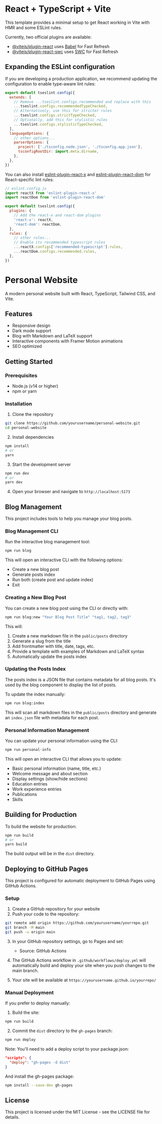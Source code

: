 # React + TypeScript + Vite

This template provides a minimal setup to get React working in Vite with HMR and some ESLint rules.

Currently, two official plugins are available:

- [@vitejs/plugin-react](https://github.com/vitejs/vite-plugin-react/blob/main/packages/plugin-react/README.md) uses [Babel](https://babeljs.io/) for Fast Refresh
- [@vitejs/plugin-react-swc](https://github.com/vitejs/vite-plugin-react-swc) uses [SWC](https://swc.rs/) for Fast Refresh

## Expanding the ESLint configuration

If you are developing a production application, we recommend updating the configuration to enable type-aware lint rules:

```js
export default tseslint.config({
  extends: [
    // Remove ...tseslint.configs.recommended and replace with this
    ...tseslint.configs.recommendedTypeChecked,
    // Alternatively, use this for stricter rules
    ...tseslint.configs.strictTypeChecked,
    // Optionally, add this for stylistic rules
    ...tseslint.configs.stylisticTypeChecked,
  ],
  languageOptions: {
    // other options...
    parserOptions: {
      project: ['./tsconfig.node.json', './tsconfig.app.json'],
      tsconfigRootDir: import.meta.dirname,
    },
  },
})
```

You can also install [eslint-plugin-react-x](https://github.com/Rel1cx/eslint-react/tree/main/packages/plugins/eslint-plugin-react-x) and [eslint-plugin-react-dom](https://github.com/Rel1cx/eslint-react/tree/main/packages/plugins/eslint-plugin-react-dom) for React-specific lint rules:

```js
// eslint.config.js
import reactX from 'eslint-plugin-react-x'
import reactDom from 'eslint-plugin-react-dom'

export default tseslint.config({
  plugins: {
    // Add the react-x and react-dom plugins
    'react-x': reactX,
    'react-dom': reactDom,
  },
  rules: {
    // other rules...
    // Enable its recommended typescript rules
    ...reactX.configs['recommended-typescript'].rules,
    ...reactDom.configs.recommended.rules,
  },
})
```

# Personal Website

A modern personal website built with React, TypeScript, Tailwind CSS, and Vite.

## Features

- Responsive design
- Dark mode support
- Blog with Markdown and LaTeX support
- Interactive components with Framer Motion animations
- SEO optimized

## Getting Started

### Prerequisites

- Node.js (v14 or higher)
- npm or yarn

### Installation

1. Clone the repository
```bash
git clone https://github.com/yourusername/personal-website.git
cd personal-website
```

2. Install dependencies
```bash
npm install
# or
yarn
```

3. Start the development server
```bash
npm run dev
# or
yarn dev
```

4. Open your browser and navigate to `http://localhost:5173`

## Blog Management

This project includes tools to help you manage your blog posts.

### Blog Management CLI

Run the interactive blog management tool:

```bash
npm run blog
```

This will open an interactive CLI with the following options:
- Create a new blog post
- Generate posts index
- Run both (create post and update index)
- Exit

### Creating a New Blog Post

You can create a new blog post using the CLI or directly with:

```bash
npm run blog:new "Your Blog Post Title" "tag1, tag2, tag3"
```

This will:
1. Create a new markdown file in the `public/posts` directory
2. Generate a slug from the title
3. Add frontmatter with title, date, tags, etc.
4. Provide a template with examples of Markdown and LaTeX syntax
5. Automatically update the posts index

### Updating the Posts Index

The posts index is a JSON file that contains metadata for all blog posts. It's used by the blog component to display the list of posts.

To update the index manually:

```bash
npm run blog:index
```

This will scan all markdown files in the `public/posts` directory and generate an `index.json` file with metadata for each post.

### Personal Information Management

You can update your personal information using the CLI:

```bash
npm run personal-info
```

This will open an interactive CLI that allows you to update:
- Basic personal information (name, title, etc.)
- Welcome message and about section
- Display settings (show/hide sections)
- Education entries
- Work experience entries
- Publications
- Skills

## Building for Production

To build the website for production:

```bash
npm run build
# or
yarn build
```

The build output will be in the `dist` directory.

## Deploying to GitHub Pages

This project is configured for automatic deployment to GitHub Pages using GitHub Actions.

### Setup

1. Create a GitHub repository for your website
2. Push your code to the repository:

```bash
git remote add origin https://github.com/yourusername/yourrepo.git
git branch -M main
git push -u origin main
```

3. In your GitHub repository settings, go to Pages and set:
   - Source: GitHub Actions

4. The GitHub Actions workflow in `.github/workflows/deploy.yml` will automatically build and deploy your site when you push changes to the main branch.

5. Your site will be available at `https://yourusername.github.io/yourrepo/`

### Manual Deployment

If you prefer to deploy manually:

1. Build the site:
```bash
npm run build
```

2. Commit the `dist` directory to the `gh-pages` branch:
```bash
npm run deploy
```

Note: You'll need to add a deploy script to your package.json:
```json
"scripts": {
  "deploy": "gh-pages -d dist"
}
```

And install the gh-pages package:
```bash
npm install --save-dev gh-pages
```

## License

This project is licensed under the MIT License - see the LICENSE file for details.
